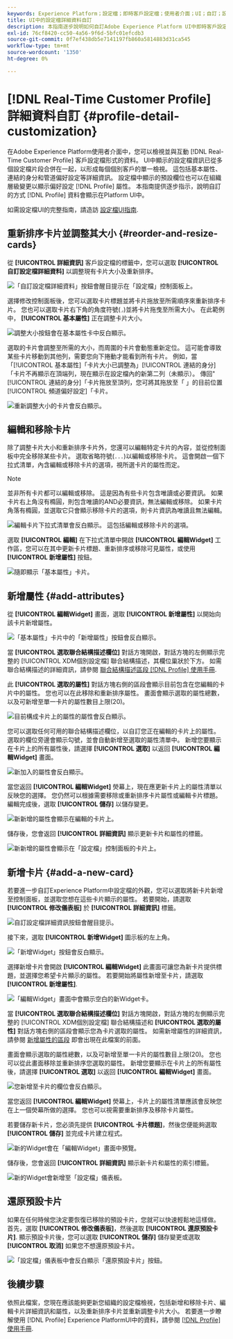 ```yaml
---
keywords: Experience Platform；設定檔；即時客戶設定檔；使用者介面；UI；自訂；設定檔詳細資料；詳細資料
title: UI中的設定檔詳細資料自訂
description: 本指南逐步說明如何自訂Adobe Experience Platform UI中即時客戶設定檔資料的顯示方式。
exl-id: 76cf8420-cc50-4a56-9f6d-5bfc01efcdb3
source-git-commit: 0f7ef438db5e7141197fb860a5814883d31ca545
workflow-type: tm+mt
source-wordcount: '1350'
ht-degree: 0%

---
```


# [!DNL Real-Time Customer Profile] 詳細資料自訂 {#profile-detail-customization}

在Adobe Experience Platform使用者介面中，您可以檢視並與互動 [!DNL Real-Time Customer Profile] 客戶設定檔形式的資料。 UI中顯示的設定檔資訊已從多個設定檔片段合併在一起，以形成每個個別客戶的單一檢視。 這包括基本屬性、連結的身分和管道偏好設定等詳細資訊。 設定檔中顯示的預設欄位也可以在組織層級變更以顯示偏好設定 [!DNL Profile] 屬性。 本指南提供逐步指示，說明自訂的方式 [!DNL Profile] 資料會顯示在Platform UI中。

如需設定檔UI的完整指南，請造訪 [設定檔UI指南](user-guide.md).

## 重新排序卡片並調整其大小 {#reorder-and-resize-cards}

從 **[!UICONTROL 詳細資訊]** 客戶設定檔的標籤中，您可以選取 **[!UICONTROL 自訂設定檔詳細資料]** 以調整現有卡片大小及重新排序。

![「自訂設定檔詳細資料」按鈕會醒目提示在「設定檔」控制面板上。](../images/profile-customization/customize-profile-details.png)

選擇修改控制面板後，您可以選取卡片標題並將卡片拖放至所需順序來重新排序卡片。 您也可以選取卡片右下角的角度符號(`⌟`)並將卡片拖曳至所需大小。 在此範例中， **[!UICONTROL 基本屬性]** 正在調整卡片大小。

![調整大小按鈕會在基本屬性卡中反白顯示。](../images/profile-customization/resize.png)

選取的卡片會調整至所需的大小，而周圍的卡片會動態重新定位。 這可能會導致某些卡片移動到其他列，需要您向下捲動才能看到所有卡片。 例如，當「[!UICONTROL 基本屬性]「卡片大小已調整為」[!UICONTROL 連結的身分]「卡片不再顯示在頂端列，現在顯示在設定檔內的新第二列（未顯示）。 傳回&quot;[!UICONTROL 連結的身分]「卡片拖放至頂列，您可將其拖放至「 」的目前位置[!UICONTROL 頻道偏好設定]「卡片。

![重新調整大小的卡片會反白顯示。](../images/profile-customization/resized.png)

## 編輯和移除卡片

除了調整卡片大小和重新排序卡片外，您還可以編輯特定卡片的內容，並從控制面板中完全移除某些卡片。 選取省略符號(`...`)以編輯或移除卡片。 這會開啟一個下拉式清單，內含編輯或移除卡片的選項，視所選卡片的屬性而定。

>[!NOTE]
>
>並非所有卡片都可以編輯或移除。 這是因為有些卡片包含唯讀或必要資訊。 如果卡片右上角沒有橢圓，則包含唯讀的AND必要資訊，無法編輯或移除。 如果卡片角落有橢圓，並選取它只會顯示移除卡片的選項，則卡片資訊為唯讀且無法編輯。

![編輯卡片下拉式清單會反白顯示。 這包括編輯或移除卡片的選項。](../images/profile-customization/edit-card.png)

選取 **[!UICONTROL 編輯]** 在下拉式清單中開啟 **[!UICONTROL 編輯Widget]** 工作區，您可以在其中更新卡片標題、重新排序或移除可見屬性，或使用 **[!UICONTROL 新增屬性]** 按鈕。

![隨即顯示「基本屬性」卡片。](../images/profile-customization/basic-attributes.png)

## 新增屬性 {#add-attributes}

從 **[!UICONTROL 編輯Widget]** 畫面，選取 **[!UICONTROL 新增屬性]** 以開始向該卡片新增屬性。

![「基本屬性」卡片中的「新增屬性」按鈕會反白顯示。](../images/profile-customization/add-attributes.png)

當 **[!UICONTROL 選取聯合結構描述欄位]** 對話方塊開啟，對話方塊的左側顯示完整的 [!UICONTROL XDM個別設定檔] 聯合結構描述，其欄位巢狀於下方。 如需聯合結構描述的詳細資訊，請參閱 [聯合結構描述區段 [!DNL Profile] 使用手冊](user-guide.md#union-schema).

此 **[!UICONTROL 選取的屬性]** 對話方塊右側的區段會顯示目前包含在您編輯的卡片中的屬性。 您也可以在此移除和重新排序屬性。 畫面會顯示選取的屬性總數，以及可新增至單一卡片的屬性數目上限(20)。

![目前構成卡片上的屬性的屬性會反白顯示。](../images/profile-customization/select-before.png)

您可以選取任何可用的聯合結構描述欄位，以自訂您正在編輯的卡片上的屬性。 選取的欄位旁邊會顯示勾號，並會自動新增至選取的屬性清單中。 新增您要顯示在卡片上的所有屬性後，請選擇 **[!UICONTROL 選取]** 以返回 **[!UICONTROL 編輯Widget]** 畫面。

![新加入的屬性會反白顯示。](../images/profile-customization/select-after.png)

當您返回 **[!UICONTROL 編輯Widget]** 熒幕上，現在應更新卡片上的屬性清單以反映您的選擇。 您仍然可以根據需要移除或重新排序卡片屬性或編輯卡片標題。 編輯完成後，選取 **[!UICONTROL 儲存]** 以儲存變更。

![新新增的屬性會顯示在編輯的卡片上。](../images/profile-customization/new-attributes.png)

儲存後，您會返回 **[!UICONTROL 詳細資訊]** 顯示更新卡片和屬性的標籤。

![新新增的屬性會顯示在「設定檔」控制面板的卡片上。](../images/profile-customization/added-attributes.png)

## 新增卡片 {#add-a-new-card}

若要進一步自訂Experience Platform中設定檔的外觀，您可以選取將新卡片新增至控制面板，並選取您想在這些卡片顯示的屬性。 若要開始，請選取 **[!UICONTROL 修改儀表板]** 於 **[!UICONTROL 詳細資訊]** 標籤。

![自訂設定檔詳細資訊按鈕會醒目提示。](../images/profile-customization/customize-profile-details.png)

接下來，選取 **[!UICONTROL 新增Widget]** 圖示板的左上角。

![「新增Widget」按鈕會反白顯示。](../images/profile-customization/add-widget.png)

選擇新增卡片會開啟 **[!UICONTROL 編輯Widget]** 此畫面可讓您為新卡片提供標題，並選擇您希望卡片顯示的屬性。 若要開始將屬性新增至卡片，請選取 **[!UICONTROL 新增屬性]**.

![「編輯Widget」畫面中會顯示空白的新Widget卡。](../images/profile-customization/edit-widget.png)

當 **[!UICONTROL 選取聯合結構描述欄位]** 對話方塊開啟，對話方塊的左側顯示完整的 [!UICONTROL XDM個別設定檔] 聯合結構描述和 **[!UICONTROL 選取的屬性]** 對話方塊右側的區段會顯示您為卡片選取的屬性。 如需新增屬性的詳細資訊，請參閱 [新增屬性的區段](#add-attributes) 即會出現在此檔案的前面。

畫面會顯示選取的屬性總數，以及可新增至單一卡片的屬性數目上限(20)。 您也可以從此畫面移除並重新排序您選取的屬性。 新增您要顯示在卡片上的所有屬性後，請選擇 **[!UICONTROL 選取]** 以返回 **[!UICONTROL 編輯Widget]** 畫面。

![您新增至卡片的欄位會反白顯示。](../images/profile-customization/add-widget-attributes.png)

當您返回 **[!UICONTROL 編輯Widget]** 熒幕上，卡片上的屬性清單應該會反映您在上一個熒幕所做的選擇。 您也可以視需要重新排序及移除卡片屬性。

若要儲存新卡片，您必須先提供 **[!UICONTROL 卡片標題]**，然後您便能夠選取 **[!UICONTROL 儲存]** 並完成卡片建立程式。

![新的Widget會在「編輯Widget」畫面中預覽。](../images/profile-customization/new-widget.png)

儲存後，您會返回 **[!UICONTROL 詳細資訊]** 顯示新卡片和屬性的索引標籤。

![新的Widget會新增至「設定檔」儀表板。](../images/profile-customization/added-widget.png)

## 還原預設卡片

如果在任何時候您決定要恢復已移除的預設卡片，您就可以快速輕鬆地這樣做。 首先，選取 **[!UICONTROL 修改儀表板]**，然後選取 **[!UICONTROL 還原預設卡片]**. 顯示預設卡片後，您可以選取 **[!UICONTROL 儲存]** 儲存變更或選取 **[!UICONTROL 取消]** 如果您不想還原預設卡片。

![「設定檔」儀表板中會反白顯示「還原預設卡片」按鈕。](../images/profile-customization/restore-default.png)

## 後續步驟

依照此檔案，您現在應該能夠更新您組織的設定檔檢視，包括新增和移除卡片、編輯卡片詳細資訊和屬性，以及重新排序卡片並重新調整卡片大小。 若要進一步瞭解使用 [!DNL Profile] Experience PlatformUI中的資料，請參閱 [[!DNL Profile] 使用手冊](user-guide.md).
